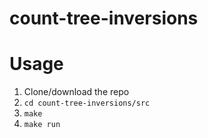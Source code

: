 # count-tree-inversions

# Usage
1. Clone/download the repo
2. ```cd count-tree-inversions/src```
3. ```make```
4. ```make run```
